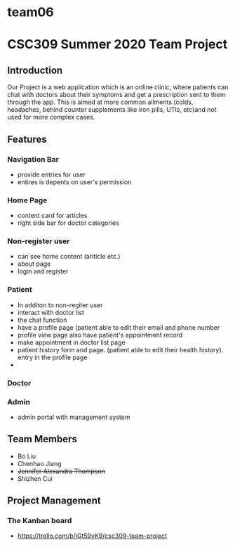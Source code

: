 # team06
CSC309 Summer 2020 Team Project
==============
## Introduction
Our Project is a web application which is an online clinic, where patients can chat with doctors about their symptoms and get a prescription sent to them through the app. This is aimed at more common ailments (colds, headaches, behind counter supplements like iron pills, UTIs, etc)and not used for more complex cases.

## Features
### Navigation Bar
* provide entries for user
* entires is depents on user's permission

### Home Page
* content card for articles
* right side bar for doctor categories

### Non-register user
* can see home content (ariticle etc.) 
* about page
* login and register

### Patient
* In additon to non-regiter user
* interact with doctor list
* the chat function
* have a profile page (patient able to edit their email and phone number
* profile view page also have patient's appointment record
* make appointment in doctor list page
* patient history form and page. (patient able to edit their health history). entry in the profile page
* 

### Doctor

### Admin
* admin portal with management system



## Team Members
* Bo Liu
* Chenhao Jiang
* ~~Jennifer Alexandra Thompson~~
* Shizhen Cui

## Project Management
### The Kanban board
* https://trello.com/b/iGt59yK9/csc309-team-project
